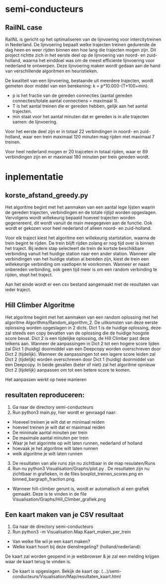 # semi-conducteurs
## RailNL case
RailNL is gericht op het optimaliseren van de lijnvoering voor intercitytreinen in Nederland. De lijnvoering bepaalt welke trajecten treinen gedurende de dag heen en weer rijden binnen een hoe lang die trajecten mogen zijn. Dit project richtte zich in het eerste deel op de lijnvoering van noord- en zuid-holland, waarna het einddoel was om de meest efficiente lijnvoering voor nederland te ontwerpen.
Deze lijnvoering maken wordt gedaan aan de hand van verschillende algoritmen en heuristieken. 

De kwaliteit van een lijnvoering, bestaande uit meerdere trajecten, wordt gemeten door middel van een berekening: k = p\*10.000-(T\*100+min). 
* p is het fractie van de gereden connecties (aantal gereden connecties/totale aantal connectiens = maximaal 1).
* T is het aantal treinen die er gereden hebben, gelijk aan het aantal trajecten.
* min staat voor het aantal minuten dat er gereden is in alle trajecten samen: de lijnvoering. 

Voor het eerste deel zijn er in totaal 22 verbindingen in noord- en zuid-holland, waar een trein maximaal 120 minuten mag rijden met maximaal 7 treinen.

Voor heel nederland mogen er 20 trajceten in totaal rijden, waar er 89 verbindingen zijn en er maximaal 180 minuten per trein gereden wordt. 

# inplementatie
## korste_afstand_greedy.py
Het algoritme begint met het aanmaken van een aantal lege lijsten waarin de gereden trajecten, verbindingen en de totale rijtijd worden opgeslagen. Vervolgens wordt willekeurig bepaald hoeveel trajecten worden gegenereerd, dit wordt vanuit de main meegegeven aan de functie. Ook wordt er gekozen voor heel nederland of alleen noord- en zuid-holland.

Voor elk traject kiest het algoritme een willekeurig startstation, waarna de trein begint te rijden. De trein blijft rijden zolang er nog tijd over is binnen het traject. Bij iedere stap selecteert de trein de kortste beschikbare verbinding vanuit het huidige station naar een ander station. Wanneer alle verbindingen van het huidige station al bereden zijn, kiest de trein een willekeurige verbinding om vastlopen te voorkomen. Wanneer er naast onbereden verbinding, ook geen tijd meer is om een random verbinding te rijden, stopt het traject.

Aan het einde wordt er een csv bestand aangemaakt met de resultaten van ieder traject.

## Hill Climber Algoritme
Het algoritme begint met het aanmaken van een random oplossing met het algoritme Algorithms/Random_algorithm_2. De uitkomsten van deze eerste oplossing worden opgeslagen in 2 dicts. Dict 1 is de huidige oplossing, deze zal steeds een copy bevatten van de oplossing die de huidige hoogste score bevat. Dict 2 is een tijdelijke oplossing, de Hill Climber past deze telkens aan. Wanneer de aanpassingen in Dict 2 tot een hogere score lijden zal Dict 1 (huidig) doormiddel van een Deepcopy worden overschreven door Dict 2 (tijdelijk). Wanneer de aanpassingen tot een lagere score leiden zal Dict 2 (tijdelijk) worden overschreven door Dict 1 (huidig) doormiddel van een Deepcopy. In beide gevallen (beter of niet) zal het algoritme opnieuw Dict 2 (tijdelijk) aanpassen om tot een betere score te komen. 

Het aanpassen werkt op twee manieren

## resultaten reproduceren:
1. Ga naar de directory semi-conducteurs
2. Run python3 main.py, hier wordt er gevraagd naar:
* Hoeveel treinen je wilt dat er minimaal reiden
* hoeveel treinen je wilt dat er maximaal reiden
* De minimale aantal minuten per trein
* De maximale aantal minuten per trein
* Waar je het algorimte op wilt laten runnen, nederland of holland
* hoevaak je het algoritme wilt laten runnen
* welk algoritme je wilt laten runnen

3. De resultaten van alle runs zijn nu zichtbaar in de map resulaten/Runs
4. Run nu python3 Visualisation/Graphs/plot.py . De resultaten zijn nu zichtbaar in grafieken, in de files boxplot_treinen_scores.png en binned_bargraph_fraction.png.
* Wanneer hill-climber gerunt is, wordt er automatisch al een grafiek gemaakt. Deze is te vinden in de file Visualisation/Graphs/Hill_Climber_grafiek.png

## Een kaart maken van je CSV resultaat
1. Ga naar de directory semi-conducteurs
2. Run python3 -m Visualisation.Map.Kaart_maken_per_trein
* Van welke file wil je een kaart maken?
* Welke kaart hoort bij deze dienstregeling? (holland/nederland):

De kaart zal worden geopend in je webbrowser & je zal een melding krijgen waar de kaart terug te vinden is. 
* De kaart is opgeslagen. Bekijk de kaart op: (...)/semi-conducteurs/Visualisation/Map/resultaten_kaart.html